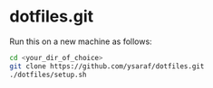 dotfiles.git
=========
Run this on a new machine as follows:

```sh
cd <your_dir_of_choice>
git clone https://github.com/ysaraf/dotfiles.git
./dotfiles/setup.sh   
```

